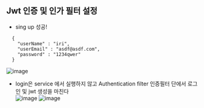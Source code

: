 ## Jwt 인증 및 인가 필터 설정
- sing up 성공!
```
  {
    "userName" : "iri",
    "userEmail" : "asdf@asdf.com",
    "password" : "1234qwer"    
  }
```
![image](https://github.com/Bryan051/TIL/assets/68111122/d940a68d-fc8d-4552-b58a-2d2fa464dc68)
- login은 service 에서 실행하지 않고 Authentication filter 인증필터 단에서 로그인 및 jwt 생성을 마친다 </br>
![image](https://github.com/Bryan051/TIL/assets/68111122/f86f66c4-6f2d-431f-b558-7273a4320b8a)
![image](https://github.com/Bryan051/TIL/assets/68111122/8e9f7061-9ee9-4d01-b1cc-653903b59c43)

